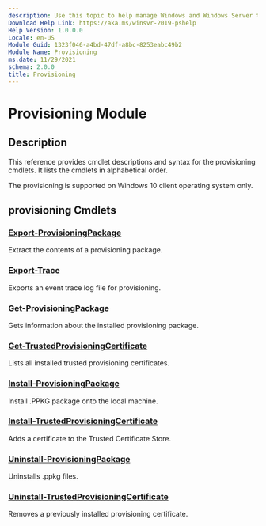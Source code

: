 ```yaml
---
description: Use this topic to help manage Windows and Windows Server technologies with Windows PowerShell.
Download Help Link: https://aka.ms/winsvr-2019-pshelp
Help Version: 1.0.0.0
Locale: en-US
Module Guid: 1323f046-a4bd-47df-a8bc-8253eabc49b2
Module Name: Provisioning
ms.date: 11/29/2021
schema: 2.0.0
title: Provisioning
---
```


# Provisioning Module
## Description
This reference provides cmdlet descriptions and syntax for the provisioning cmdlets. It lists the cmdlets in alphabetical order.

The provisioning is supported on Windows 10 client operating system only.

## provisioning Cmdlets
### [Export-ProvisioningPackage](Export-ProvisioningPackage.md)

Extract the contents of a provisioning package.

### [Export-Trace](Export-Trace.md)

Exports an event trace log file for provisioning.

### [Get-ProvisioningPackage](Get-ProvisioningPackage.md)

Gets information about the installed provisioning package.

### [Get-TrustedProvisioningCertificate](Get-TrustedProvisioningCertificate.md)

Lists all installed trusted provisioning certificates.

### [Install-ProvisioningPackage](Install-ProvisioningPackage.md)

Install .PPKG package onto the local machine.

### [Install-TrustedProvisioningCertificate](Install-TrustedProvisioningCertificate.md)

Adds a certificate to the Trusted Certificate Store.

### [Uninstall-ProvisioningPackage](Uninstall-ProvisioningPackage.md)

Uninstalls .ppkg files.

### [Uninstall-TrustedProvisioningCertificate](Uninstall-TrustedProvisioningCertificate.md)

Removes a previously installed provisioning certificate.

